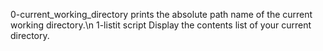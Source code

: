 0-current_working_directory prints the absolute path name of the current working directory.\n
1-listit script Display the contents list of your current directory.
